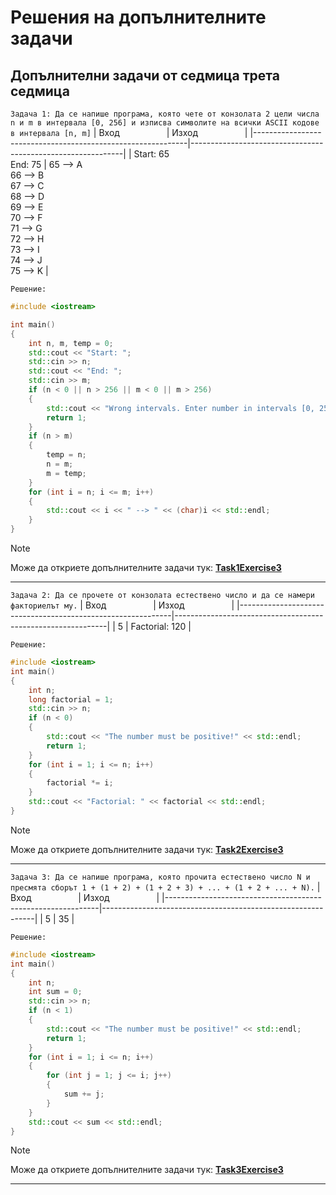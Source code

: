 # Решения на допълнителните задачи

## Допълнителни задачи от седмица трета седмица
`Задача 1: Да се напише програма, която чете от конзолата 2 цели числа n и m в интервала [0, 256] и изписва символите на всички ASCII кодове в интервала [n, m]`
| Вход&nbsp;&nbsp;&nbsp;&nbsp;&nbsp;&nbsp;&nbsp;&nbsp;&nbsp;&nbsp;&nbsp;&nbsp;&nbsp;&nbsp;&nbsp;&nbsp;&nbsp;&nbsp; | Изход&nbsp;&nbsp;&nbsp;&nbsp;&nbsp;&nbsp;&nbsp;&nbsp;&nbsp;&nbsp;&nbsp;&nbsp;&nbsp;&nbsp;&nbsp;&nbsp;&nbsp;&nbsp; |
|-------------------------------------------------------------|-------------------------------------------------------------|
| Start: 65 <br/> End: 75                                                          | 65 --> A <br/> 66 --> B <br/> 67 --> C <br/> 68 --> D <br/> 69 --> E <br/>70 --> F <br/> 71 --> G <br/> 72 --> H <br/> 73 --> I <br/> 74 --> J <br/> 75 --> K                                                           |

`Решение:`
```cpp
#include <iostream>

int main()
{
	int n, m, temp = 0;
	std::cout << "Start: ";
	std::cin >> n;
	std::cout << "End: ";
	std::cin >> m;
	if (n < 0 || n > 256 || m < 0 || m > 256) 
	{
		std::cout << "Wrong intervals. Enter number in intervals [0, 256]!" << std::endl;
		return 1;
	}
	if (n > m) 
	{
		temp = n;
		n = m;
		m = temp;
	}
	for (int i = n; i <= m; i++) 
	{
		std::cout << i << " --> " << (char)i << std::endl;
	}
}

```

> [!NOTE]
> Може да откриете допълнителните задачи тук:
>  [**Task1Exercise3**](https://github.com/cathy-09/Introduction-To-Programming/blob/main/Week%203/Tasks/cppFilesExercise3/Task1Exercise3.cpp)

<hr style="border-width: 5px !important;">

`Задача 2: Да се прочетe от конзолата естествено число и да се намери факториелът му.`
| Вход&nbsp;&nbsp;&nbsp;&nbsp;&nbsp;&nbsp;&nbsp;&nbsp;&nbsp;&nbsp;&nbsp;&nbsp;&nbsp;&nbsp;&nbsp;&nbsp;&nbsp;&nbsp; | Изход&nbsp;&nbsp;&nbsp;&nbsp;&nbsp;&nbsp;&nbsp;&nbsp;&nbsp;&nbsp;&nbsp;&nbsp;&nbsp;&nbsp;&nbsp;&nbsp;&nbsp;&nbsp; |
|-------------------------------------------------------------|-------------------------------------------------------------|
| 5                                                          | Factorial: 120                                                           |

`Решение:`
```cpp
#include <iostream>
int main()
{
	int n;
	long factorial = 1;
	std::cin >> n;
	if (n < 0) 
	{
		std::cout << "The number must be positive!" << std::endl;
		return 1;
	}
	for (int i = 1; i <= n; i++) 
	{
		factorial *= i;
	}
	std::cout << "Factorial: " << factorial << std::endl;
}
```

> [!NOTE]
> Може да откриете допълнителните задачи тук:
>  [**Task2Exercise3**](https://github.com/cathy-09/Introduction-To-Programming/blob/main/Week%203/Tasks/cppFilesExercise3/Task2Exercise3.cpp)

<hr style="border-width: 5px !important;">

`Задача 3: Да се напише програма, която прочита естествено число N и пресмята сборът 1 + (1 + 2) + (1 + 2 + 3) + ... + (1 + 2 + ... + N).`
| Вход&nbsp;&nbsp;&nbsp;&nbsp;&nbsp;&nbsp;&nbsp;&nbsp;&nbsp;&nbsp;&nbsp;&nbsp;&nbsp;&nbsp;&nbsp;&nbsp;&nbsp;&nbsp; | Изход&nbsp;&nbsp;&nbsp;&nbsp;&nbsp;&nbsp;&nbsp;&nbsp;&nbsp;&nbsp;&nbsp;&nbsp;&nbsp;&nbsp;&nbsp;&nbsp;&nbsp;&nbsp; |
|-------------------------------------------------------------|-------------------------------------------------------------|
| 5                                                          | 35                                                           |

`Решение:`
```cpp
#include <iostream>
int main()
{
	int n;
	int sum = 0;
	std::cin >> n;
	if (n < 1) 
	{
		std::cout << "The number must be positive!" << std::endl;
		return 1;
	}
	for (int i = 1; i <= n; i++) 
	{
		for (int j = 1; j <= i; j++) 
		{
			sum += j;
		}
	}
	std::cout << sum << std::endl;
}
```

> [!NOTE]
> Може да откриете допълнителните задачи тук:
>  [**Task3Exercise3**](https://github.com/cathy-09/Introduction-To-Programming/blob/main/Week%203/Tasks/cppFilesExercise3/Task3Exercise3.cpp)

<hr style="border-width: 5px !important;">

